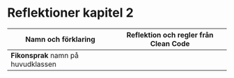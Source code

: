 # Reflektioner kapitel 2
|Namn och förklaring|Reflektion och regler från Clean Code|
|-------------------|-------------------------------------|
|**Fikonsprak** namn på huvudklassen|